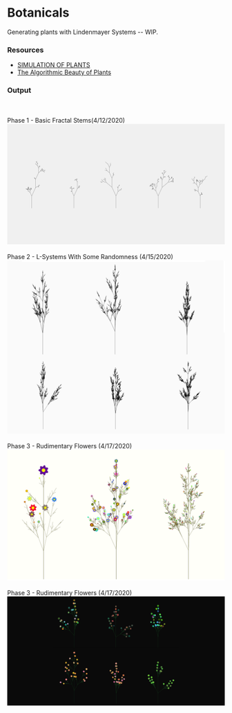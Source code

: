 # Botanicals 

Generating plants with Lindenmayer Systems -- WIP. 

### Resources
<ul>
  <li><a href="http://progsystem.free.fr/plantsimulation.htm">SIMULATION OF PLANTS</a><br></li>
  <li><a href="http://algorithmicbotany.org/papers/abop/abop.pdf">The Algorithmic Beauty of Plants</a></li>
  </ul>

### Output
<br><br>
Phase 1 - Basic Fractal Stems(4/12/2020)
<img width="auto" src="./imgs/version01-fractals.png">
<br><br>
Phase 2 - L-Systems With Some Randomness (4/15/2020)
<img width="auto" src="./imgs/version02-lsystems.png">
<br><br>
Phase 3 - Rudimentary Flowers (4/17/2020)
<img width="auto" src="./imgs/version03-rudimentary-flowers.png">
<br><br>
Phase 3 - Rudimentary Flowers (4/17/2020)
<img width="auto" src="./imgs/version04-object-oriented.png">

